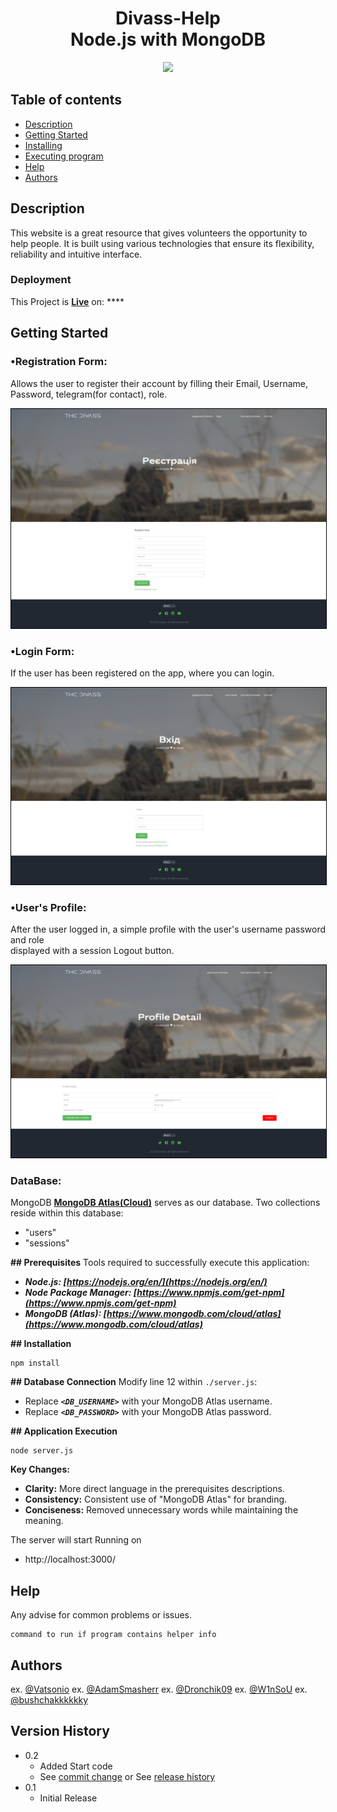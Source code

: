 <h1 align="center">
    <b>Divass-Help<br> Node.js with MongoDB </b> 
<br>
</h1>


<p align="center">
  <a href="/LICENSE"><img src="https://img.shields.io/github/license/guruhariharaun/Registration-and-Login-Form-in-Nodejs-and-MongoDB.svg?style=flat-square"></a>
</p>


## Table of contents

* [Description](#Description)
* [Getting Started](#getting-started)
* [Installing](#installing)
* [Executing program](#executing-program)
* [Help](#help)
* [Authors](#authors)


## Description

This website is a great resource that gives volunteers the opportunity to help people. It is built using various technologies that ensure its flexibility, reliability and intuitive interface.

### Deployment
This Project is **[Live]()** on: ****

## Getting Started

### •Registration Form:
Allows the user to register their account by filling their Email, Username, Password, telegram(for contact), role.

<img src="./preview/register-preview.PNG" style="border: 1px solid black;">

### •Login Form:
If the user has been registered on the app, where you can login.

<img src="./preview/login-preview.PNG" style="border: 1px solid black;">

### •User's Profile:
After the user logged in, a simple profile with the user's username password and role<br>displayed with a session Logout button.

<img src="./preview/Profile-preview.PNG" style="border: 1px solid black;">

### DataBase:
MongoDB **[MongoDB Atlas(Cloud)](https://www.mongodb.com/cloud/atlas)** serves as our database. Two collections reside within this database:
- "users"
- "sessions"

**## Prerequisites**
Tools required to successfully execute this application:

- ***Node.js: [https://nodejs.org/en/](https://nodejs.org/en/)***
- ***Node Package Manager: [https://www.npmjs.com/get-npm](https://www.npmjs.com/get-npm)***
- ***MongoDB (Atlas): [https://www.mongodb.com/cloud/atlas](https://www.mongodb.com/cloud/atlas)***

**## Installation**
```
npm install
```

**## Database Connection**
Modify line 12 within `./server.js`:
* Replace ***`<DB_USERNAME>`***  with your MongoDB Atlas username.
* Replace ***`<DB_PASSWORD>`*** with your MongoDB Atlas password.

**## Application Execution**
```
node server.js
```

**Key Changes:**

* **Clarity:** More direct language in the prerequisites descriptions.
* **Consistency:** Consistent use of "MongoDB Atlas" for branding.
* **Conciseness:** Removed unnecessary words while maintaining the meaning.

The server will start Running on
+ http://localhost:3000/


## Help

Any advise for common problems or issues.
```
command to run if program contains helper info
```

## Authors

ex. [@Vatsonio](https://t.me/vatsonio)
ex. [@AdamSmasherr](https://t.me/IllaIlev)
ex. [@Dronchik09](https://t.me/andriy_chornobai)
ex. [@W1nSoU](https://t.me/W1nSoU)
ex. [@bushchakkkkkky](https://t.me/bushchakk)

## Version History

* 0.2
    * Added Start code
    * See [commit change]() or See [release history]()
* 0.1
    * Initial Release